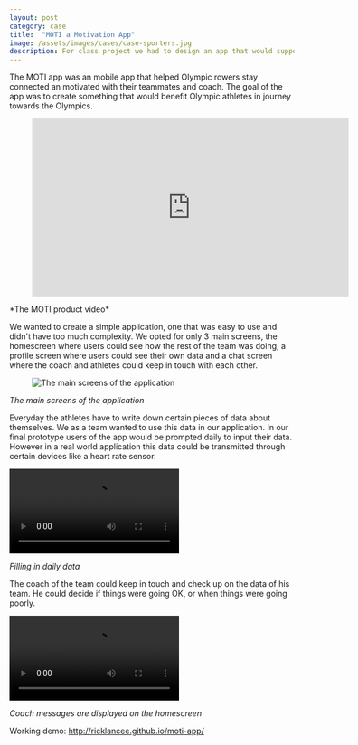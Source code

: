 ```yaml
---
layout: post
category: case
title:  "MOTI a Motivation App"
image: /assets/images/cases/case-sporters.jpg
description: For class project we had to design an app that would support Olympic rowers in their quest towards a gold medal.
---
```


The MOTI app was an mobile app that helped Olympic rowers stay connected an motivated with their teammates and coach. The goal of the app was to create something that would benefit Olympic athletes in journey towards the Olympics.

<figure>
    <iframe width="560" height="315" src="https://www.youtube.com/embed/oGuEnXagr-U" frameborder="0" allowfullscreen></iframe>
</figure>
*The MOTI product video*

We wanted to create a simple application, one that was easy to use and didn't have too much complexity. We opted for only 3 main screens, the homescreen where users could see how the rest of the team was doing, a profile screen where users could see their own data and a chat screen where the coach and athletes could keep in touch with each other.

<figure>
    <img src="{{ site.baseurl | prepend: site.url }}/assets/images/moti/screens.jpg" alt="The main screens of the application">
</figure>

*The main screens of the application*

Everyday the athletes have to write down certain pieces of data about themselves. We as a team wanted to use this data in our application. In our final prototype users of the app would be prompted daily to input their data. However in a real world application this data could be transmitted through certain devices like a heart rate sensor.

<video autoplay="true" loop="true">
    <source src="{{ site.baseurl | prepend: site.url }}/assets/images/moti/gegevens.mp4" type="video/mp4">
</video>

*Filling in daily data*

The coach of the team could keep in touch and check up on the data of his team. He could decide if things were going OK, or when things were going poorly. 

<video autoplay="true" loop="true">
    <source src="{{ site.baseurl | prepend: site.url }}/assets/images/moti/messages.mp4" type="video/mp4">
</video>

*Coach messages are displayed on the homescreen*

Working demo: http://ricklancee.github.io/moti-app/
